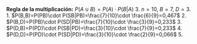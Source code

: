 **Regla de la multiplicación:** $P(A\cup B)=P(A)\cdot P(B|A)$
3. $n=10$, $B=7$, $D=3$.
	1. $P(B,B)=P(PB)\cdot P(SB|PB)=\frac{7}{10}\cdot \frac{6}{9}=0,467$
	2. $P(B,D)=P(PB)\cdot P(SD|PB)=\frac{7}{10}\cdot \frac{3}{9}=0,233$
	3. $P(D,B)=P(PD)\cdot P(SB|PD)=\frac{3}{10}\cdot \frac{7}{9}=0,233$
	4. $P(D,D)=P(PD)\cdot P(SD|PD)=\frac{3}{10}\cdot \frac{2}{9}=0,066$
	5. 